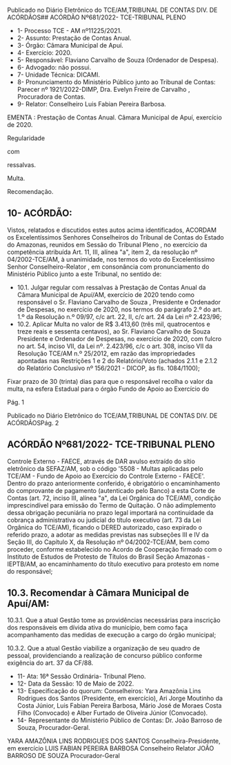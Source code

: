 Publicado  no  Diário  Eletrônico do TCE/AM,TRIBUNAL DE CONTAS DIV. DE ACÓRDÃOS## ACÓRDÃO Nº681/2022- TCE-TRIBUNAL PLENO

- 1- Processo TCE - AM nº11225/2021.
- 2- Assunto: Prestação de Contas Anual.
- 3- Órgão: Câmara Municipal de Apuí.
- 4- Exercício: 2020.
- 5- Responsável: Flaviano Carvalho de Souza (Ordenador de Despesa).
- 6- Advogado: não possui.
- 7- Unidade Técnica: DICAMI.
- 8- Pronunciamento do Ministério Público junto  ao  Tribunal  de  Contas: Parecer  nº 1921/2022-DIMP, Dra. Evelyn Freire de Carvalho , Procuradora de Contas.
- 9- Relator: Conselheiro Luis Fabian Pereira Barbosa.

EMENTA : Prestação  de  Contas  Anual. Câmara Municipal de Apuí, exercício de 2020.

Regularidade

com

ressalvas.

Multa.

Recomendação.

## 10-  ACÓRDÃO:

Vistos, relatados e discutidos estes autos acima identificados, ACORDAM os Excelentíssimos Senhores Conselheiros do Tribunal de Contas do Estado do Amazonas, reunidos em Sessão do Tribunal Pleno , no exercício da competência atribuída Art. 11, III, alínea "a", item 2, da resolução nº 04/2002-TCE/AM, à unanimidade, nos termos do voto do  Excelentíssimo  Senhor  Conselheiro-Relator ,  em  consonância com  pronunciamento do Ministério Público junto a este Tribunal, no sentido de:

- 10.1. Julgar regular com ressalvas à Prestação de Contas Anual da Câmara Municipal de Apuí/AM, exercício de 2020 tendo como responsável o Sr. Flaviano Carvalho de Souza , Presidente e Ordenador de Despesas, no exercício de 2020, nos termos do parágrafo 2.º do art. 1.º da Resolução n.º 09/97, c/c art. 22, II, c/c art. 24 da Lei nº 2.423/96;
- 10.2. Aplicar  Multa no  valor  de R$  3.413,60 (três  mil,  quatrocentos  e  treze reais e sessenta centavos), ao Sr. Flaviano Carvalho  de Souza Presidente e Ordenador de Despesas, no exercício de 2020, com fulcro no  art.  54,  inciso  VII,  da  Lei  nº.  2.423/96,  c/c  o  art.  308,  inciso  VII  da Resolução TCE/AM n.º 25/2012, em razão das impropriedades apontadas nas Restrições 1 e 2 do Relatório/Voto (achados 2.1.1 e 2.1.2 do Relatório Conclusivo nº 156/2021 - DICOP, às fls. 1084/1100);

Fixar prazo de 30 (trinta) dias para que o responsável recolha o valor da multa, na esfera Estadual para o órgão Fundo de Apoio ao Exercício do

Pág. 1

Publicado  no  Diário  Eletrônico do TCE/AM,TRIBUNAL DE CONTAS DIV. DE ACÓRDÃOSPág. 2

## ACÓRDÃO Nº681/2022- TCE-TRIBUNAL PLENO

Controle  Externo  -  FAECE,  através  de  DAR  avulso  extraído  do  sítio eletrônico  da  SEFAZ/AM,  sob  o  código  '5508  -  Multas  aplicadas  pelo TCE/AM - Fundo de Apoio ao Exercício do Controle Externo - FAECE'. Dentro do prazo anteriormente conferido, é obrigatório o encaminhamento do comprovante de pagamento (autenticado pelo Banco) a esta Corte de Contas  (art.  72,  inciso  III,  alínea  "a",  da  Lei  Orgânica  do  TCE/AM), condição  imprescindível  para  emissão  do  Termo  de  Quitação.  O  não adimplemento  dessa  obrigação  pecuniária  no  prazo  legal  importará  na continuidade da cobrança administrativa ou judicial do título executivo (art. 73  da  Lei  Orgânica  do  TCE/AM),  ficando  o  DERED  autorizado,  caso expirado o referido prazo, a adotar as medidas previstas nas subseções III  e  IV  da  Seção  III,  do  Capítulo  X,  da  Resolução  nº  04/2002-TCE/AM, bem  como  proceder,  conforme  estabelecido  no  Acordo  de  Cooperação firmado  com  o  Instituto  de  Estudos  de  Protesto  de  Títulos  do  Brasil  Seção  Amazonas  -  IEPTB/AM,  ao  encaminhamento  do  título  executivo para protesto em nome do responsável;

## 10.3. Recomendar à Câmara Municipal de Apuí/AM:

10.3.1. Que  a  atual  Gestão  tome  as  providências  necessárias para inscrição dos responsáveis em dívida ativa do município,  bem  como  faça  acompanhamento  das  medidas de execução a cargo do órgão municipal;

10.3.2. Que a atual Gestão viabilize a organização de seu quadro de pessoal, providenciando a realização de concurso público conforme exigência do art. 37 da CF/88.

- 11-  Ata: 16ª Sessão Ordinária- Tribunal Pleno.
- 12-  Data da Sessão: 10 de Maio de 2022.
- 13-  Especificação  do  quorum: Conselheiros:  Yara  Amazônia  Lins  Rodrigues  dos Santos  (Presidente,  em  exercício),  Ari  Jorge  Moutinho  da  Costa  Júnior,  Luis  Fabian Pereira Barbosa, Mário José de Moraes Costa Filho (Convocado) e Alber Furtado de Oliveira Júnior (Convocado).
- 14-  Representante  do  Ministério  Público  de  Contas: Dr.  João  Barroso  de  Souza, Procurador-Geral.

YARA AMAZÔNIA LINS RODRIGUES DOS SANTOS Conselheira-Presidente, em exercício LUIS FABIAN PEREIRA BARBOSA Conselheiro Relator JOÃO BARROSO DE SOUZA Procurador-Geral